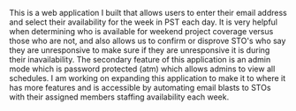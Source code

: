 This is a web application I built that allows users to enter their email address and select their availability for the week in PST each day. It is very helpful when determining who is available for weekend project coverage versus those who are not, and also allows us to confirm or disprove STO's who say they are unresponsive to make sure if they are unresponsive it is during their inavailability.
The secondary feature of this application is an admin mode which is password protected (atm) which allows admins to view all schedules. 
I am working on expanding this application to make it to where it has more features and is accessible by automating email blasts to STOs with their assigned members staffing availability each week.
